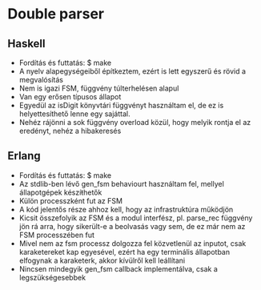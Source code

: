 Double parser
=============

Haskell
-------
* Fordítás és futtatás:
    $ make
* A nyelv alapegységeiből építkeztem, ezért is lett egyszerű és rövid a megvalósítás
* Nem is igazi FSM, függvény túlterhelésen alapul
* Van egy erősen típusos állapot
* Egyedül az isDigit könyvtári függvényt használtam el, de ez is helyettesíthető lenne egy sajáttal.
* Nehéz rájönni a sok függvény overload közül, hogy melyik rontja el az eredényt, nehéz a hibakeresés

Erlang
------
* Fordítás és futtatás:
    $ make
* Az stdlib-ben lévő gen_fsm behaviourt használtam fel, mellyel állapotgépek készíŧhetők
* Külön processzként fut az FSM
* A kód jelentős része ahhoz kell, hogy az infrastruktúra működjön
* Kicsit összefolyik az FSM és a modul interfész, pl. parse_rec függvény jön rá arra, hogy sikerült-e a beolvasás vagy sem, de ez már nem az FSM processzében fut
* Mivel nem az fsm processz dolgozza fel közvetlenül az inputot, csak karaketereket kap egyesével, ezért ha egy terminális állapotban elfogynak a karaketerk, akkor kívülről kell leállítani
* Nincsen mindegyik gen_fsm callback implementálva, csak a legszükségesebbek
